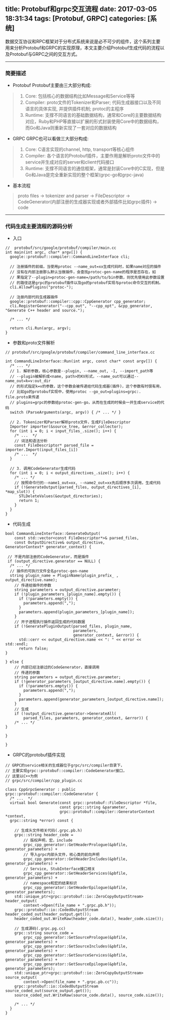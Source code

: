 title: Protobuf和grpc交互流程
date: 2017-03-05 18:31:34
tags: [Protobuf, GRPC]
categories: [系统]
---


数据交互协议和RPC框架对于分布式系统来说是必不可少的组件，这个系列主要用来分析Protobuf和GRPC的实现原理，本文主要介绍Protobuf生成代码的流程以及Protobuf与GRPC之间的交互方式。


----


### 简要描述

+ Protobuf
Protobuf主要由三大部分构成: 
> 1. Core: 包括核心的数据结构比如Message和Service等等
> 2. Compiler: proto文件的Tokenizer和Parser; 代码生成器接口以及不同语言的具体实现, 并提供插件机制; protoc的主程序
> 3. Runtime: 支撑不同语言的基础数据结构，通常和Core的主要数据结构对应，Ruby和PHP等直接以扩展的形式封装使用Core中的数据结构，而Go和Java则重新实现了一套对应的数据结构

+ GRPC
GRPC也可以看做三大部分构成:
> 1. Core: C语言实现的channel, http, transport等核心组件
> 2. Compiler: 各个语言的Protobuf插件，主要作用是解析proto文件中的service并生成对应的server和client代码接口
> 3. Runtime: 支撑不同语言的通信框架，通常是封装Core中的C实现，但是Go和Java是完全重新实现的整个框架(grpc-go和grpc-java)

+ 基本流程
> proto files -> tokenizer and parser -> FileDescriptor -> CodeGenerator(内部注册的生成器实现或者外部插件比如grpc插件) -> code 


----


### 代码生成主要流程的源码分析

+ 入口

````
//  protobuf/src/google/protobuf/compiler/main.cc
int main(int argc, char* argv[]) {
  google::protobuf::compiler::CommandLineInterface cli;

  // 注册插件的前缀，当使用protoc --name_out=xx生成代码时，如果name对应的插件
  // 没有在内部注册那么默认当做插件，会查找protoc-gen-name的程序是否存在，如
  // 果指定了--plugin=protoc-gen-name=/path/to/bin参数，则优先使用此参数设置
  // 的路径这是grpc的protobuf插件以及go的protobuf实现与protoc命令交互的机制。
  cli.AllowPlugins("protoc-");

  // 注册内部代码生成器插件
  google::protobuf::compiler::cpp::CppGenerator cpp_generator;
  cli.RegisterGenerator("--cpp_out", "--cpp_opt", &cpp_generator,
"Generate C++ header and source.");
  
  /* ... */

  return cli.Run(argc, argv);
}

````


+ 参数和proto文件解析

````
// protobuf/src/google/protobuf/compiler/command_line_interface.cc

int CommandLineInterface::Run(int argc, const char* const argv[]) {
  /* ... */
  // 1. 解析参数，核心参数是--plugin, --name_out, -I, --import_path等
  // --plugin被解析成<name, path>的KV形式，--name_out可以通过--name_out=k=v:out_dir
  // 的形式指定k=v的参数，这个参数会被传递给代码生成器(插件)，这个参数有时很有用，
  // 比如go的protobuf实现中，使用protoc --go_out=plugins=grpc:. file.proto来传递
  // plugins=grpc的参数给protoc-gen-go，从而在生成的时候会一并生成service的代码
  switch (ParseArguments(argc, argv)) { /* ... */ }
  
  // 2. Tokenizer和Parser解析proto文件，生成FileDescriptor
  Importer importer(&source_tree, &error_collector);
  for (int i = 0; i < input_files_.size(); i++) {
    /* ...  */
    // 词法和语法分析
    const FileDescriptor* parsed_file = importer.Import(input_files_[i])
    /* ...  */
  }

  // 3. 调用CodeGenerator生成代码
  for (int i = 0; i < output_directives_.size(); i++) {
    /* ... */
    // 按照命令行的--name1_out=xx, --name2_out=xx先后顺序多次调用，生成代码
    if (!GenerateOutput(parsed_files, output_directives_[i], *map_slot)) {
      STLDeleteValues(&output_directories);
      return 1;
    }
  }
}

````




+ 代码生成

````
bool CommandLineInterface::GenerateOutput(
    const std::vector<const FileDescriptor*>& parsed_files,
    const OutputDirective& output_directive,
GeneratorContext* generator_context) {

 // 不是内部注册的CodeGenerator，而是插件
 if (output_directive.generator == NULL) {
  /* ... */
  // 插件的可执行文件全名protoc-gen-name
  string plugin_name = PluginName(plugin_prefix_ , output_directive.name);
    // 传递给插件的参数
    string parameters = output_directive.parameter;
    if (!plugin_parameters_[plugin_name].empty()) {
      if (!parameters.empty()) {
        parameters.append(",");
      }
      parameters.append(plugin_parameters_[plugin_name]);
    }
    // 开子进程执行插件返回生成的代码数据
    if (!GeneratePluginOutput(parsed_files, plugin_name,
                              parameters,
                              generator_context, &error)) {
      std::cerr << output_directive.name << ": " << error << std::endl;
      return false;
}

} else {
    // 内部已经注册过的CodeGenerator，直接调用 
    // 传递的参数
    string parameters = output_directive.parameter;
    if (!generator_parameters_[output_directive.name].empty()) {
      if (!parameters.empty()) {
        parameters.append(",");
      }
      parameters.append(generator_parameters_[output_directive.name]);
    }
    // 生成
    if (!output_directive.generator->GenerateAll(
        parsed_files, parameters, generator_context, &error)) {
    /* ... */
}

}

}

````



+ GRPC的protobuf插件实现

````
// GRPC的service相关的生成器位于grpc/src/compiler目录下，
// 主要实现grpc::protobuf::compiler::CodeGenerator接口，
// 这里以C++为例
// grpc/src/compiler/cpp_plugin.cc

class CppGrpcGenerator : public grpc::protobuf::compiler::CodeGenerator {
  /* ...  */
  virtual bool Generate(const grpc::protobuf::FileDescriptor *file,
                        const grpc::string &parameter,
                        grpc::protobuf::compiler::GeneratorContext *context,
  grpc::string *error) const {
    
    // 生成头文件相关代码(.grpc.pb.h)
    grpc::string header_code =
        // 版权声明，宏，include
        grpc_cpp_generator::GetHeaderPrologue(&pbfile, generator_parameters) +
        // 导入grpc内部头文件，核心类的前向声明
        grpc_cpp_generator::GetHeaderIncludes(&pbfile, generator_parameters) +
        // Service, StubInterface接口相关
        grpc_cpp_generator::GetHeaderServices(&pbfile, generator_parameters) +
        // namespace和宏的结束标识
        grpc_cpp_generator::GetHeaderEpilogue(&pbfile, generator_parameters);
    std::unique_ptr<grpc::protobuf::io::ZeroCopyOutputStream> header_output(
        context->Open(file_name + ".grpc.pb.h"));
    grpc::protobuf::io::CodedOutputStream header_coded_out(header_output.get());
    header_coded_out.WriteRaw(header_code.data(), header_code.size());

    // 生成源码(.grpc.pg.cc)
    grpc::string source_code =
        grpc_cpp_generator::GetSourcePrologue(&pbfile, generator_parameters) +
        grpc_cpp_generator::GetSourceIncludes(&pbfile, generator_parameters) +
        grpc_cpp_generator::GetSourceServices(&pbfile, generator_parameters) +
        grpc_cpp_generator::GetSourceEpilogue(&pbfile, generator_parameters);
    std::unique_ptr<grpc::protobuf::io::ZeroCopyOutputStream> source_output(
        context->Open(file_name + ".grpc.pb.cc"));
    grpc::protobuf::io::CodedOutputStream source_coded_out(source_output.get());
    source_coded_out.WriteRaw(source_code.data(), source_code.size());  

    /* ... */
  }
}
````
